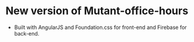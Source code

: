 # New version of Mutant-office-hours
* Built with AngularJS and Foundation.css for front-end and Firebase for back-end.
